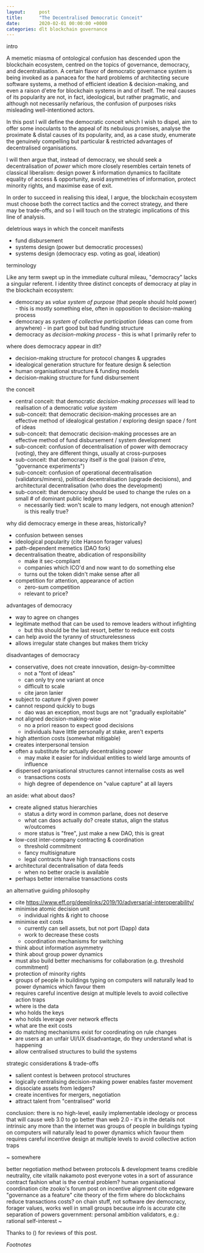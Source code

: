 ```yaml
---
layout:     post
title:      "The Decentralised Democratic Conceit"
date:       2020-02-01 00:00:00 +0000
categories: dlt blockchain governance
---
```


intro

A memetic miasma of ontological confusion has descended upon the blockchain ecosystem,
centred on the topics of governance, democracy, and decentralisation.
A certain flavor of democratic governance system is being invoked as a panacea for
the hard problems of architecting secure software systems, a method of efficient ideation &
decision-making, and even a raison d'etre for blockchain systems in and of itself. The real
causes of its popularity are not, in fact, ideological, but rather pragmatic, and although not necessarily nefarious,
the confusion of purposes risks misleading well-intentioned actors.

In this post I will define the democratic conceit which I wish to dispel,
aim to offer some inoculants to the appeal of its nebulous promises,
analyse the proximate & distal causes of its popularity,
and, as a case study, enumerate the genuinely compelling but particular & restricted advantages of decentralised organisations.

I will then argue that, instead of democracy, we should seek a decentralisation of *power*
which more closely resembles certain tenets of classical liberalism: design power & information
dynamics to facilitate equality of access & opportunity,
avoid asymmetries of information, protect minority rights, and maximise ease of exit.

In order to succeed in realising this ideal, I argue, the blockchain ecosystem
must choose both the correct tactics and the correct strategy, and there may be trade-offs,
and so I will touch on the strategic implications of this line of analysis.

deletrious ways in which the conceit manifests
- fund disbursement
- systems design (power but democratic processes)
- systems design (democracy esp. voting as goal, ideation)

terminology

Like any term swept up in the immediate cultural mileau, "democracy" lacks a singular referent. I identity three distinct concepts of democracy at play in the blockchain ecosystem:

- democracy as *value system of purpose* (that people should hold power) - this is mostly something else, often in opposition to decision-making process
- democracy as *system of collective participation* (ideas can come from anywhere) - in part good but bad funding structure
- democracy as *decision-making process* - this is what I primarily refer to

where does democracy appear in dlt?

- decision-making structure for protocol changes & upgrades
- idealogical generation structure for feature design & selection
- human organisational structure & funding models
- decision-making structure for fund disbursement

the conceit

- central conceit: that democratic *decision-making processes* will lead to realisation of a democratic *value system*
- sub-conceit: that democratic decision-making processes are an effective method of idealogical gestation / exploring design space / font of ideas
- sub-conceit: that democratic decision-making processes are an effective method of fund disbursement / system development
- sub-conceit: confusion of decentralisation of power with democracy (voting), they are different things, usually at cross-purposes
- sub-conceit: that democracy itself *is* the goal (raison d'etre, "governance experiments")
- sub-conceit: confusion of operational decentralisation (validators/miners), political decentralisation (upgrade decisions), and architectural decentralisation (who does the development)
- sub-conceit: that democracy should be used to change the rules on a small # of dominant public ledgers
  - necessarily tied: won't scale to many ledgers, not enough attenion? is this really true?

why did democracy emerge in these areas, historically?

- confusion between senses
- ideological popularity (cite Hanson forager values)
- path-dependent memetics (DAO fork)
- decentralisation theatre, abdication of responsibility
  - make it sec-compliant
  - companies which ICO'd and now want to do something else
  - turns out the token didn't make sense after all
- competition for attention, appearance of action
  - zero-sum competition
  - relevant to price?

advantages of democracy

- way to agree on changes
- legitimate method that can be used to remove leaders without infighting
  - but this should be the last resort, better to reduce exit costs
- can help avoid the tyranny of structurelessness
- allows irregular state changes but makes them tricky

disadvantages of democracy

- conservative, does not create innovation, design-by-committee
  - not a "font of ideas"
  - can only try one variant at once
  - difficult to scale
  - cite jaron lanier
- subject to capture if given power
- cannot respond quickly to bugs
  - dao was an exception, most bugs are not "gradually exploitable"
- not aligned decision-making-wise
  - no a priori reason to expect good decisions
  - individuals have little personally at stake, aren't experts
- high attention costs (somewhat mitigable)
- creates interpersonal tension
- often a substitute for actually decentralising power
  - may make it easier for individual entities to wield large amounts of influence
- dispersed organisational structures cannot internalise costs as well
  - transactions costs
  - high degree of dependence on "value capture" at all layers

an aside: what about daos?

- create aligned status hierarchies
  - status a dirty word in common parlane, does not deserve
  - what can daos actually do? create status, align the status w/outcomes
  - more status is "free", just make a new DAO, this is great
- low-cost inter-company contracting & coordination
  - threshold commitment
  - fancy multisignature
  - legal contracts have high transactions costs
- architectural decentralisation of data feeds
  - when no better oracle is available
- perhaps better internalise transactions costs

an alternative guiding philosophy

- cite https://www.eff.org/deeplinks/2019/10/adversarial-interoperability/
- minimise atomic decision unit
  - individual rights & right to choose
- minimise exit costs
  - currently can sell assets, but not port (Dapp) data
  - work to decrease these costs
  - coordination mechanisms for switching
- think about information asymmetry
- think about group power dynamics
- must also build better mechanisms for collaboration (e.g. threshold commitment)
- protection of minority rights
- groups of people in buildings typing on computers will naturally lead to power dynamics which favour them
- requires careful incentive design at multiple levels to avoid collective action traps
- where is the data
- who holds the keys
- who holds leverage over network effects
- what are the exit costs
- do matching mechanisms exist for coordinating on rule changes
- are users at an unfair UI/UX disadvantage, do they understand what is happening
- allow centralised structures to build the systems

strategic considerations & trade-offs

- salient contest is between protocol structures
- logically centralising decision-making power enables faster movement
- dissociate assets from ledgers?
- create incentives for mergers, negotiation
- attract talent from "centralised" world

conclusion: there is no high-level, easily implementable ideology or process that will cause web 3.0 to go better than web 2.0 - it's in the details
not intrinsic any more than the internet was
groups of people in buildings typing on computers will naturally lead to power dynamics which favour them
requires careful incentive design at multiple levels to avoid collective action traps

~
somewhere

better negotiation method between protocols & development teams
credible neutrality, cite vitalik nakamoto post
everyone votes in a sort of assurance contract fashion
what is the central problem? human organisational coordination
cite zooko's forum post on incentive alignment
cite edgeware "governance as a feature"
cite theory of the firm
  where do blockchains reduce transactions costs? on chain stuff, not software dev
democracy, forager values, works well in small groups because info is accurate
cite separation of powers
  government: personal ambition
  validators, e.g.: rational self-interest
~

Thanks to () for reviews of this post.

*Footnotes*

